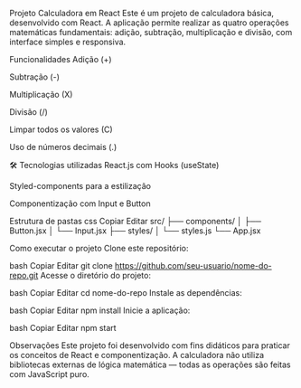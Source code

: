 Projeto Calculadora em React
Este é um projeto de calculadora básica, desenvolvido com React. A aplicação permite realizar as quatro operações matemáticas fundamentais: adição, subtração, multiplicação e divisão, com interface simples e responsiva.

Funcionalidades
Adição (+)

Subtração (-)

Multiplicação (X)

Divisão (/)

Limpar todos os valores (C)

Uso de números decimais (.)

🛠 Tecnologias utilizadas
React.js com Hooks (useState)

Styled-components para a estilização

Componentização com Input e Button

Estrutura de pastas
css
Copiar
Editar
src/
├── components/
│   ├── Button.jsx
│   └── Input.jsx
├── styles/
│   └── styles.js
└── App.jsx

Como executar o projeto
Clone este repositório:

bash
Copiar
Editar
git clone https://github.com/seu-usuario/nome-do-repo.git
Acesse o diretório do projeto:

bash
Copiar
Editar
cd nome-do-repo
Instale as dependências:

bash
Copiar
Editar
npm install
Inicie a aplicação:

bash
Copiar
Editar
npm start


Observações
Este projeto foi desenvolvido com fins didáticos para praticar os conceitos de React e componentização. A calculadora não utiliza bibliotecas externas de lógica matemática — todas as operações são feitas com JavaScript puro.
